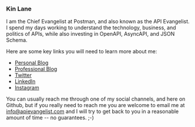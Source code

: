### Kin Lane
I am the Chief Evangelist at Postman, and also known as the API Evangelist. I spend my days working to understand the technology, business, and politics of APIs, while also investing in OpenAPI, AsyncAPI, and JSON Schema.

Here are some key links you will need to learn more about me:

- [Personal Blog](https://kinlane.com/)
- [Professional Blog](https://apievangelist.com)
- [Twitter](https://twitter.com/kinlane/)
- [LinkedIn](https://www.linkedin.com/in/kinlane)
- [Instagram](https://www.instagram.com/kinlane/)

You can usually reach me through one of my social channels, and here on Github, but if you really need to reach me you are welcome to email me at info@apievangelist.com and I will try to get back to you in a reasonable amount of time -- no guarantees. ;-)
